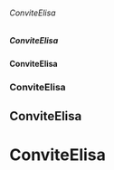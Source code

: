 ###### ConviteElisa
#####  ConviteElisa
####   ConviteElisa
###    ConviteElisa
##     ConviteElisa
#      ConviteElisa

